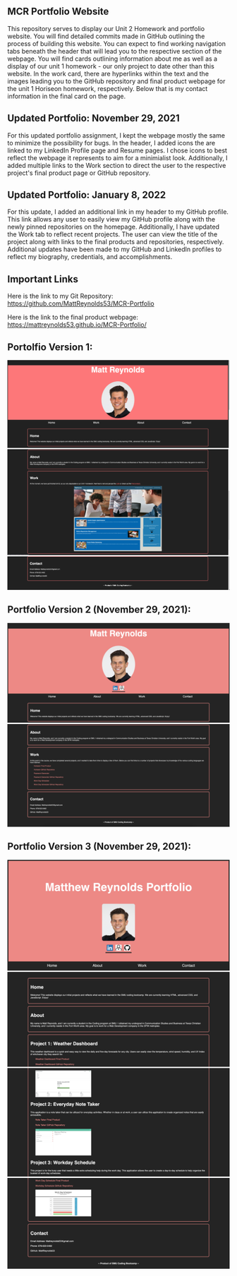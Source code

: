 
## MCR Portfolio Website
This repository serves to display our Unit 2 Homework and portfolio website. You will find detailed commits made in GitHub outlining the process of building this website. You can expect to find working navigation tabs beneath the header that will lead you to the respective section of the webpage. You will find cards outlining information about me as well as a display of our unit 1 homework - our only project to date other than this website. In the work card, there are hyperlinks within the text and the images leading you to the GitHub repository and final product webpage for the unit 1 Horiseon homework, respectively. Below that is my contact information in the final card on the page.


## Updated Portfolio: November 29, 2021
For this updated portfolio assignment, I kept the webpage mostly the same to minimize the possibility for bugs. In the header, I added icons the are linked to my LinkedIn Profile page and Resume pages. I chose icons to best reflect the webpage it represents to aim for a minimialist look. Additionally, I added multiple links to the Work section to direct the user to the respective project's final product page or GitHub repository. 

## Updated Portfolio: January 8, 2022
For this update, I added an additional link in my header to my GitHub profile. This link allows any user to easily view my GitHub profile along with the newly pinned repositories on the homepage. Additionally, I have updated the Work tab to reflect recent projects. The user can view the title of the project along with links to the final products and repositories, respectively. Additional updates have been made to my GitHub and LinkedIn profiles to reflect my biography, credentials, and accomplishments.

## Important Links
Here is the link to my Git Repository: https://github.com/MattReynolds53/MCR-Portfolio

Here is the link to the final product webpage: https://mattreynolds53.github.io/MCR-Portfolio/

## Portolfio Version 1: 

<img src="./Assets/Images/Portfolio1/MCR_Portfolio_Pic1.jpg" alt="Application Screenshots">
<img src="./Assets/Images/Portfolio1/MCR_Portfolio_Pic2.jpg" alt="Application Screenshots">
<img src="./Assets/Images/Portfolio1/MCR_Portfolio_Pic3.jpg" alt="Application Screenshots">

## Portfolio Version 2 (November 29, 2021):

![](./Assets/Images/Portfolio2/UpdatedPortfolio1.png)
![](./Assets/Images/Portfolio2/UpdatedPortfolio2.png)

## Portfolio Version 3 (November 29, 2021):
![](./Assets/Images/Portfolio3/NewPortfolio1.png)
![](./Assets/Images/Portfolio3/NewPortfolio2.png)
![](./Assets/Images/Portfolio3/NewPortfolio3.png)
![](./Assets/Images/Portfolio3/NewPortfolio4.png)